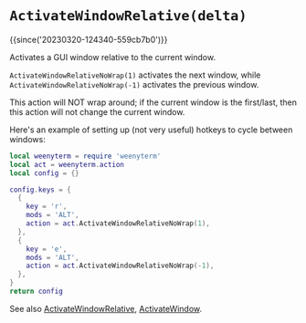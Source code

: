 # `ActivateWindowRelative(delta)`

{{since('20230320-124340-559cb7b0')}}

Activates a GUI window relative to the current window.

`ActivateWindowRelativeNoWrap(1)` activates the next window, while
`ActivateWindowRelativeNoWrap(-1)` activates the previous window.

This action will NOT wrap around; if the current window is the first/last, then this action will not change the current window.

Here's an example of setting up (not very useful) hotkeys to cycle between
windows:

```lua
local weenyterm = require 'weenyterm'
local act = weenyterm.action
local config = {}

config.keys = {
  {
    key = 'r',
    mods = 'ALT',
    action = act.ActivateWindowRelativeNoWrap(1),
  },
  {
    key = 'e',
    mods = 'ALT',
    action = act.ActivateWindowRelativeNoWrap(-1),
  },
}
return config
```

See also [ActivateWindowRelative](ActivateWindowRelative.md),
[ActivateWindow](ActivateWindow.md).
